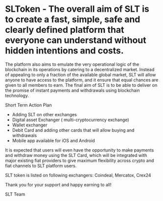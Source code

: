 # SLToken - The overall aim of SLT is to create a fast, simple, safe and clearly defined platform that everyone can understand without hidden intentions and costs. 
The platform also aims to emulate the very operational logic of the blockchain in its operations by catering to a decentralized market. 
Instead of appealing to only a fraction of the available global market, SLT will allow anyone to have access to the platform, and it ensure that equal chances are given to all members to earn. 
The final aim of SLT is to be able to deliver on the promise of instant payments and withdrawals using blockchain technology.
  
 Short Term Action Plan
 - Adding SLT on other exchanges 
- Digital asset Exchanger ( multi-cryptocurrency exchange) 
- Wallet exchanger 
- Debit Card and adding other cards that will allow buying and withdrawals
- Mobile app available for iOS and Android

 It is expected that users will even have the opportunity to make payments and withdraw money using the SLT Card, which will be integrated with major existing fiat providers to give maximum flexibility across crypto and fiat channels to SLT platform users. 

SLT token is listed on following exchangers: Coindeal, Mercatox, Crex24

Thank you for your support and happy earning to all!

SLT Team
